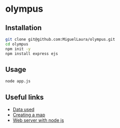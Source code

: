 # olympus

## Installation

```bash
git clone git@github.com:MiguelLaura/olympus.git
cd olympus
npm init -y
npm install express ejs
```

## Usage

```bash
node app.js
```

## Useful links

* [Data used](https://data.paris2024.org/explore/dataset/paris-2024-sites-de-competition/api/)
* [Creating a map](https://bcheung98.medium.com/making-interactive-maps-in-javascript-210f47d59a3a)
* [Web server with node js](https://www.sitepoint.com/build-a-simple-web-server-with-node-js/)